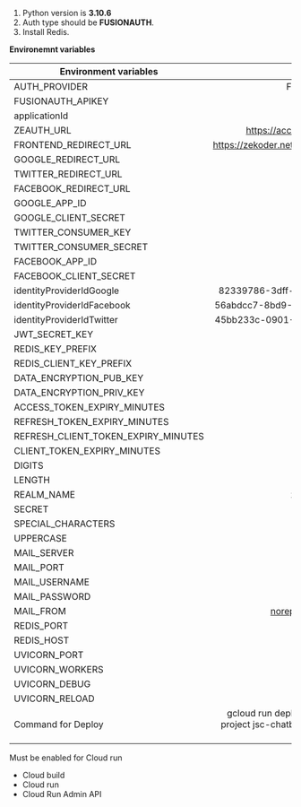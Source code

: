1. Python version is **3.10.6**
2. Auth type should be **FUSIONAUTH**. 
3. Install Redis.

**Environemnt variables**

| Environment variables        |                                                                 Value                                                                  |
|------------------------------|:--------------------------------------------------------------------------------------------------------------------------------------:| 
| AUTH_PROVIDER                |                                                               FUSIONAUTH                                                               |
| FUSIONAUTH_APIKEY            |                                                                  ****                                                                  |
| applicationId                |                                                                  ****                                                                  |
| ZEAUTH_URL               |                                                    https://accounts.dev.zekoder.net                                                    |
| FRONTEND_REDIRECT_URL        |                                           https://zekoder.netlify.app/auth/verifysociallogin                                           |
| GOOGLE_REDIRECT_URL          |                                                                  ****                                                                  |
| TWITTER_REDIRECT_URL         |                                                                  ****                                                                  |
| FACEBOOK_REDIRECT_URL        |                                                                  ****                                                                  |
| GOOGLE_APP_ID                |                                                                  ****                                                                  |
| GOOGLE_CLIENT_SECRET         |                                                                  ****                                                                  |
| TWITTER_CONSUMER_KEY         |                                                                  ****                                                                  |
| TWITTER_CONSUMER_SECRET      |                                                                  ****                                                                  |
| FACEBOOK_APP_ID              |                                                                  ****                                                                  |
| FACEBOOK_CLIENT_SECRET       |                                                                  ****                                                                  |
| identityProviderIdGoogle     |                                                  82339786-3dff-42a6-aac6-1f1ceecb6c46                                                  |
| identityProviderIdFacebook   |                                                  56abdcc7-8bd9-4321-9621-4e9bbebae494                                                  |
| identityProviderIdTwitter    |                                                  45bb233c-0901-4236-b5ca-ac46e2e0a5a5                                                  |
| JWT_SECRET_KEY               |                                                                  ****                                                                  |
| REDIS_KEY_PREFIX             |                                                                  ****                                                                  |
| REDIS_CLIENT_KEY_PREFIX             |                                                                  ****                                                                  |
| DATA_ENCRYPTION_PUB_KEY      |                                                                  ****                                                                  |
| DATA_ENCRYPTION_PRIV_KEY     |                                                                  ****                                                                  |
| ACCESS_TOKEN_EXPIRY_MINUTES  |                                                                  ****                                                                  |
 REFRESH_TOKEN_EXPIRY_MINUTES |                                                                  ****                                                                  |
REFRESH_CLIENT_TOKEN_EXPIRY_MINUTES |                                                                  ****                                                                  |
CLIENT_TOKEN_EXPIRY_MINUTES |                                                                  ****                                                                  |
 DIGITS                       |                                                                   1                                                                    |
| LENGTH                       |                                                                   8                                                                    |
| REALM_NAME                   |                                                               zeauth-dev                                                               |
| SECRET                       |                                                                  ****                                                                  |
| SPECIAL_CHARACTERS           |                                                                   1                                                                    |
| UPPERCASE                    |                                                                   1                                                                    |
| MAIL_SERVER                  |                                                                ........                                                                |
| MAIL_PORT                    |                                                                  587                                                                   |
| MAIL_USERNAME                |                                                                ........                                                                |
| MAIL_PASSWORD                |                                                                 *****                                                                  |
| MAIL_FROM                    |                                                          noreply@zekoder.net                                                           |
| REDIS_PORT                   |                                                               redis port                                                               |
| REDIS_HOST                   |                                                               redis host                                                               |
| UVICORN_PORT                 |                                                                  8080                                                                  |
| UVICORN_WORKERS              |                                                                   1                                                                    |
| UVICORN_DEBUG                |                                                                  True                                                                  |
| UVICORN_RELOAD               |                                                                  True                                                                  |
| Command for Deploy           |                       gcloud run deploy zkdoer-zeauth-dev --project jsc-chatbot --region us-central1 --source .                        |



Must be enabled for Cloud run

- Cloud build
- Cloud run
- Cloud Run Admin API